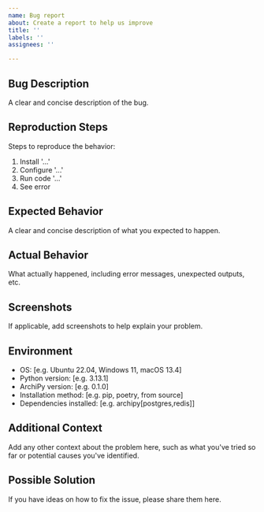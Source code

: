 ```yaml
---
name: Bug report
about: Create a report to help us improve
title: ''
labels: ''
assignees: ''

---
```


## Bug Description
A clear and concise description of the bug.

## Reproduction Steps
Steps to reproduce the behavior:
1. Install '...'
2. Configure '...'
3. Run code '...'
4. See error

## Expected Behavior
A clear and concise description of what you expected to happen.

## Actual Behavior
What actually happened, including error messages, unexpected outputs, etc.

## Screenshots
If applicable, add screenshots to help explain your problem.

## Environment
 - OS: [e.g. Ubuntu 22.04, Windows 11, macOS 13.4]
 - Python version: [e.g. 3.13.1]
 - ArchiPy version: [e.g. 0.1.0]
 - Installation method: [e.g. pip, poetry, from source]
 - Dependencies installed: [e.g. archipy[postgres,redis]]

## Additional Context
Add any other context about the problem here, such as what you've tried so far or potential causes you've identified.

## Possible Solution
If you have ideas on how to fix the issue, please share them here.
